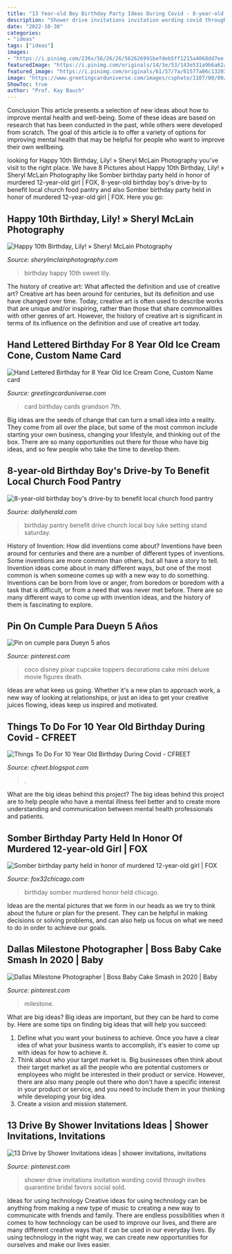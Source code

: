 ```yaml
---
title: "13 Year-old Boy Birthday Party Ideas During Covid - 8-year-old Birthday Boy&#039;s Drive-by To Benefit Local Church Food Pantry"
description: "Shower drive invitations invitation wording covid through invites quarantine bridal favors social sold"
date: "2022-10-30"
categories:
- "ideas"
tags: ["ideas"]
images:
- "https://i.pinimg.com/236x/56/26/26/562626991befdeb5ff1215a4068dd7ee.jpg"
featuredImage: "https://i.pinimg.com/originals/14/3e/53/143e531a9b6a62af19e41d60228ec9bb.jpg"
featured_image: "https://i.pinimg.com/originals/61/57/7a/61577a06c132038149c0b7e2830188f2.jpg"
image: "https://www.greetingcarduniverse.com/images/csphoto/1107/00/00/17/94/61/1300506-1_3d.jpg"
ShowToc: true
author: "Prof. Kay Bauch"
---
```



Conclusion
This article presents a selection of new ideas about how to improve mental health and well-being. Some of these ideas are based on research that has been conducted in the past, while others were developed from scratch. The goal of this article is to offer a variety of options for improving mental health that may be helpful for people who want to improve their own wellbeing.

	

		
looking for Happy 10th Birthday, Lily! » Sheryl McLain Photography you've visit to the right place. We have 8 Pictures about Happy 10th Birthday, Lily! » Sheryl McLain Photography like Somber birthday party held in honor of murdered 12-year-old girl | FOX, 8-year-old birthday boy&#039;s drive-by to benefit local church food pantry and also Somber birthday party held in honor of murdered 12-year-old girl | FOX. Here you go:
		
    
## Happy 10th Birthday, Lily! » Sheryl McLain Photography

<img loading=lazy src="http://sherylmclainphotography.com/wp-content/uploads/2014/07/IMG_8219.jpg" onerror="this.onerror=null;this.src='https://tse1.mm.bing.net/th?id=OIP.RMz7a5dnHHFfqu-o2eo-AAHaE8&amp;pid=15.1';" alt="Happy 10th Birthday, Lily! » Sheryl McLain Photography">

_Source: sherylmclainphotography.com_

>birthday happy 10th sweet lily. 

	

The history of creative art: What affected the definition and use of creative art?
Creative art has been around for centuries, but its definition and use have changed over time. Today, creative art is often used to describe works that are unique and/or inspiring, rather than those that share commonalities with other genres of art. However, the history of creative art is significant in terms of its influence on the definition and use of creative art today.

    
## Hand Lettered Birthday For 8 Year Old Ice Cream Cone, Custom Name Card

<img loading=lazy src="https://www.greetingcarduniverse.com/images/csphoto/1107/00/00/17/94/61/1300506-1_3d.jpg" onerror="this.onerror=null;this.src='https://tse2.mm.bing.net/th?id=OIP.VdrrwzqFbXUWx58Euo-Y0AHaGw&amp;pid=15.1';" alt="Hand Lettered Birthday for 8 Year Old Ice Cream Cone, Custom Name card">

_Source: greetingcarduniverse.com_

>card birthday cards grandson 7th. 

	

Big ideas are the seeds of change that can turn a small idea into a reality. They come from all over the place, but some of the most common include starting your own business, changing your lifestyle, and thinking out of the box. There are so many opportunities out there for those who have big ideas, and so few people who take the time to develop them.

    
## 8-year-old Birthday Boy&#039;s Drive-by To Benefit Local Church Food Pantry

<img loading=lazy src="https://www.dailyherald.com/storyimage/DA/20200522/SUBMITTED/200529623/AR/0/AR-200529623.jpg&amp;updated=202005261114&amp;MaxW=900&amp;maxH=900&amp;noborder&amp;Q=80" onerror="this.onerror=null;this.src='https://tse4.mm.bing.net/th?id=OIP.4R2p8PFEgfQf33kaYyPKiAAAAA&amp;pid=15.1';" alt="8-year-old birthday boy&#039;s drive-by to benefit local church food pantry">

_Source: dailyherald.com_

>birthday pantry benefit drive church local boy luke setting stand saturday. 

	

History of Invention: How did inventions come about?
Inventions have been around for centuries and there are a number of different types of inventions. Some inventions are more common than others, but all have a story to tell. Invention ideas come about in many different ways, but one of the most common is when someone comes up with a new way to do something. Inventions can be born from love or anger, from boredom or boredom with a task that is difficult, or from a need that was never met before. There are so many different ways to come up with invention ideas, and the history of them is fascinating to explore.

    
## Pin On Cumple Para Dueyn 5 Años

<img loading=lazy src="https://i.pinimg.com/originals/14/3e/53/143e531a9b6a62af19e41d60228ec9bb.jpg" onerror="this.onerror=null;this.src='https://tse4.mm.bing.net/th?id=OIP.py7QYxGq1gw9GuqLoodWBQHaFj&amp;pid=15.1';" alt="Pin on cumple para Dueyn 5 años">

_Source: pinterest.com_

>coco disney pixar cupcake toppers decorations cake mini deluxe movie figures death. 

	

Ideas are what keep us going. Whether it's a new plan to approach work, a new way of looking at relationships, or just an idea to get your creative juices flowing, ideas keep us inspired and motivated.

    
## Things To Do For 10 Year Old Birthday During Covid - CFREET

<img loading=lazy src="https://i.pinimg.com/originals/61/57/7a/61577a06c132038149c0b7e2830188f2.jpg" onerror="this.onerror=null;this.src='https://tse1.mm.bing.net/th?id=OIP.1mZ7lSziMIFgRsZfsX3THwHaLH&amp;pid=15.1';" alt="Things To Do For 10 Year Old Birthday During Covid - CFREET">

_Source: cfreet.blogspot.com_

>. 

	

What are the big ideas behind this project?
The big ideas behind this project are to help people who have a mental illness feel better and to create more understanding and communication between mental health professionals and patients.

    
## Somber Birthday Party Held In Honor Of Murdered 12-year-old Girl | FOX

<img loading=lazy src="https://images.foxtv.com/static.fox32chicago.com/www.fox32chicago.com/content/uploads/2019/09/932/524/B9CF16A2A7ED4E2EB15C0AFA844313D4.jpg?ve=1&amp;tl=1" onerror="this.onerror=null;this.src='https://tse2.mm.bing.net/th?id=OIP.3JG1pdAyG1kNZrAMR22eUgHaEK&amp;pid=15.1';" alt="Somber birthday party held in honor of murdered 12-year-old girl | FOX">

_Source: fox32chicago.com_

>birthday somber murdered honor held chicago. 

	

Ideas are the mental pictures that we form in our heads as we try to think about the future or plan for the present. They can be helpful in making decisions or solving problems, and can also help us focus on what we need to do in order to achieve our goals.

    
## Dallas Milestone Photographer | Boss Baby Cake Smash In 2020 | Baby

<img loading=lazy src="https://i.pinimg.com/736x/a4/12/2a/a4122acf9a18858333cd237f47051251.jpg" onerror="this.onerror=null;this.src='https://tse1.mm.bing.net/th?id=OIP.DFi8kHXUCmHoOW7wyruwhAHaE8&amp;pid=15.1';" alt="Dallas Milestone Photographer | Boss Baby Cake Smash in 2020 | Baby">

_Source: pinterest.com_

>milestone. 

	

What are big ideas?
Big ideas are important, but they can be hard to come by. Here are some tips on finding big ideas that will help you succeed: 
1. Define what you want your business to achieve. Once you have a clear idea of what your business wants to accomplish, it's easier to come up with ideas for how to achieve it. 
2. Think about who your target market is. Big businesses often think about their target market as all the people who are potential customers or employees who might be interested in their product or service. However, there are also many people out there who don't have a specific interest in your product or service, and you need to include them in your thinking while developing your big idea. 
3. Create a vision and mission statement.

    
## 13 Drive By Shower Invitations Ideas | Shower Invitations, Invitations

<img loading=lazy src="https://i.pinimg.com/236x/56/26/26/562626991befdeb5ff1215a4068dd7ee.jpg" onerror="this.onerror=null;this.src='https://tse4.mm.bing.net/th?id=OIP.ukH7pqEYJFh3MT61hucPswAAAA&amp;pid=15.1';" alt="13 Drive by Shower Invitations ideas | shower invitations, invitations">

_Source: pinterest.com_

>shower drive invitations invitation wording covid through invites quarantine bridal favors social sold. 

	

Ideas for using technology
Creative ideas for using technology can be anything from making a new type of music to creating a new way to communicate with friends and family. There are endless possibilities when it comes to how technology can be used to improve our lives, and there are many different creative ways that it can be used in our everyday lives. By using technology in the right way, we can create new opportunities for ourselves and make our lives easier.


